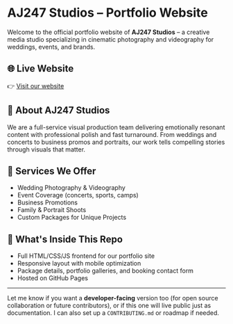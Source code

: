 # AJ247 Studios – Portfolio Website

Welcome to the official portfolio website of **AJ247 Studios** – a creative media studio specializing in cinematic photography and videography for weddings, events, and brands.

## 🌐 Live Website
👉 [Visit our website](https://aj247-studios.github.io/aj247-site/)

## 🎥 About AJ247 Studios
We are a full-service visual production team delivering emotionally resonant content with professional polish and fast turnaround. From weddings and concerts to business promos and portraits, our work tells compelling stories through visuals that matter.

## 📸 Services We Offer
- Wedding Photography & Videography
- Event Coverage (concerts, sports, camps)
- Business Promotions
- Family & Portrait Shoots
- Custom Packages for Unique Projects

## 📁 What's Inside This Repo
- Full HTML/CSS/JS frontend for our portfolio site
- Responsive layout with mobile optimization
- Package details, portfolio galleries, and booking contact form
- Hosted on GitHub Pages


---

Let me know if you want a **developer-facing** version too (for open source collaboration or future contributors), or if this one will live public just as documentation. I can also set up a `CONTRIBUTING.md` or roadmap if needed.
